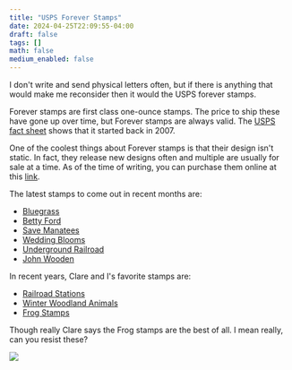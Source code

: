 ```yaml
---
title: "USPS Forever Stamps"
date: 2024-04-25T22:09:55-04:00
draft: false
tags: []
math: false
medium_enabled: false
---
```


I don't write and send physical letters often, but if there is anything that would make me reconsider then it would the USPS forever stamps.

Forever stamps are first class one-ounce stamps. The price to ship these have gone up over time, but Forever stamps are always valid. The [USPS fact sheet](https://about.usps.com/news/fact-sheets/forever-stamp-facts.htm) shows that it started back in 2007.

One of the coolest things about Forever stamps is that their design isn't static. In fact, they release new designs often and multiple are usually for sale at a time. As of the time of writing, you can purchase them online at this [link](https://store.usps.com/store/results/forever/stamps/_/N-1uq0torZ9y93lv). 

The latest stamps to come out in recent months are:
- [Bluegrass](https://about.usps.com/newsroom/national-releases/2024/0315-postal-service-pays-tribute-to-bluegrass-music.htm)
- [Betty Ford](https://about.usps.com/newsroom/national-releases/2024/0306-usps-unveils-betty-ford-stamp.htm)
- [Save Manatees](https://about.usps.com/newsroom/national-releases/2024/0229ma-new-save-manatees-postage-stamp-to-be-issued-on-manatee-appreciation-day.htm)
- [Wedding Blooms](https://about.usps.com/postal-bulletin/2024/pb22643/html/info_008.htm)
- [Underground Railroad](https://about.usps.com/newsroom/national-releases/2024/0309-usps-pays-homage-to-heroes-of-the-underground-railroad.htm)
- [John Wooden](https://about.usps.com/newsroom/national-releases/2024/0224-usps-dedicates-forever-stamp-honoring-ucla-coach-john-wooden.htm)

In recent years, Clare and I's favorite stamps are:
- [Railroad Stations](https://about.usps.com/newsroom/national-releases/2023/0309-new-forever-stamps-commemorate-railroad-stations.htm)
- [Winter Woodland Animals](https://about.usps.com/newsroom/national-releases/2023/1010-usps-issues-winter-woodland-animals-stamps.htm)
- [Frog Stamps](https://about.usps.com/newsroom/national-releases/2019/0709-usps-celebrates-four-species-of-frogs.htm)

Though really Clare says the Frog stamps are the best of all. I mean really, can you resist these?

![](/files/images/blog/202404252216.jpg)

